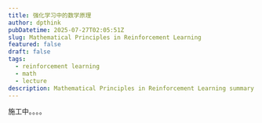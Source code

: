 ```yaml
---
title: 强化学习中的数学原理
author: dpthink
pubDatetime: 2025-07-27T02:05:51Z
slug: Mathematical Principles in Reinforcement Learning
featured: false
draft: false
tags:
  - reinforcement learning
  - math
  - lecture
description: Mathematical Principles in Reinforcement Learning summary
---
```


施工中。。。。